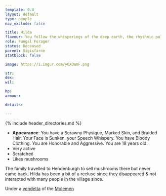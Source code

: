 ```yaml
---
template: 0.4
layout: default
type: people
nav_exclude: false

title: Hilda
flavour: You follow the whisperings of the deep earth, the rhythmic pulse of the mycelium forest that grows beneath the surface. The dark holds no terror for you. Also, you really love mushrooms.
role: Fungal Forager
status: Deceased
parent: Sigisfarne
statblock: false

image: https://i.imgur.com/yOXQumF.png

str: 
dex: 
wil: 

hp: 
armour: 

details:

---
```


{% include header_directories.md %}

- **Appearance**: You have a Scrawny Physique, Marked Skin, and Braided Hair. Your Face is Sunken, your Speech Whispery. You have Bloody Clothing. You are Honorable and Aggressive. You are 18 years old.
- Very active
- Scratched
- Likes mushrooms

The family travelled to Hendenburgh to sell mushrooms there but never came back.
Hilda has been a bit of a recluse since they disappeared & not interacted with many people in the village since.

Under a [vendetta](../../campaigns/Book_01/ep_004.md) of the [Molemen](../DuskmeadowFringe/PiotChant.md)